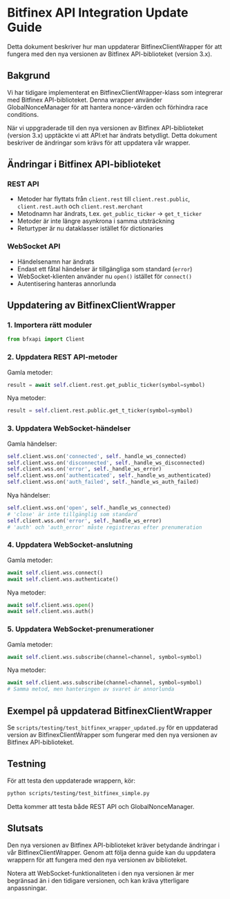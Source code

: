 # Bitfinex API Integration Update Guide

Detta dokument beskriver hur man uppdaterar BitfinexClientWrapper för att fungera med den nya versionen av Bitfinex API-biblioteket (version 3.x).

## Bakgrund

Vi har tidigare implementerat en BitfinexClientWrapper-klass som integrerar med Bitfinex API-biblioteket. Denna wrapper använder GlobalNonceManager för att hantera nonce-värden och förhindra race conditions.

När vi uppgraderade till den nya versionen av Bitfinex API-biblioteket (version 3.x) upptäckte vi att API:et har ändrats betydligt. Detta dokument beskriver de ändringar som krävs för att uppdatera vår wrapper.

## Ändringar i Bitfinex API-biblioteket

### REST API

- Metoder har flyttats från `client.rest` till `client.rest.public`, `client.rest.auth` och `client.rest.merchant`
- Metodnamn har ändrats, t.ex. `get_public_ticker` → `get_t_ticker`
- Metoder är inte längre asynkrona i samma utsträckning
- Returtyper är nu dataklasser istället för dictionaries

### WebSocket API

- Händelsenamn har ändrats
- Endast ett fåtal händelser är tillgängliga som standard (`error`)
- WebSocket-klienten använder nu `open()` istället för `connect()`
- Autentisering hanteras annorlunda

## Uppdatering av BitfinexClientWrapper

### 1. Importera rätt moduler

```python
from bfxapi import Client
```

### 2. Uppdatera REST API-metoder

Gamla metoder:
```python
result = await self.client.rest.get_public_ticker(symbol=symbol)
```

Nya metoder:
```python
result = self.client.rest.public.get_t_ticker(symbol=symbol)
```

### 3. Uppdatera WebSocket-händelser

Gamla händelser:
```python
self.client.wss.on('connected', self._handle_ws_connected)
self.client.wss.on('disconnected', self._handle_ws_disconnected)
self.client.wss.on('error', self._handle_ws_error)
self.client.wss.on('authenticated', self._handle_ws_authenticated)
self.client.wss.on('auth_failed', self._handle_ws_auth_failed)
```

Nya händelser:
```python
self.client.wss.on('open', self._handle_ws_connected)
# 'close' är inte tillgänglig som standard
self.client.wss.on('error', self._handle_ws_error)
# 'auth' och 'auth_error' måste registreras efter prenumeration
```

### 4. Uppdatera WebSocket-anslutning

Gamla metoder:
```python
await self.client.wss.connect()
await self.client.wss.authenticate()
```

Nya metoder:
```python
await self.client.wss.open()
await self.client.wss.auth()
```

### 5. Uppdatera WebSocket-prenumerationer

Gamla metoder:
```python
await self.client.wss.subscribe(channel=channel, symbol=symbol)
```

Nya metoder:
```python
await self.client.wss.subscribe(channel=channel, symbol=symbol)
# Samma metod, men hanteringen av svaret är annorlunda
```

## Exempel på uppdaterad BitfinexClientWrapper

Se `scripts/testing/test_bitfinex_wrapper_updated.py` för en uppdaterad version av BitfinexClientWrapper som fungerar med den nya versionen av Bitfinex API-biblioteket.

## Testning

För att testa den uppdaterade wrappern, kör:

```bash
python scripts/testing/test_bitfinex_simple.py
```

Detta kommer att testa både REST API och GlobalNonceManager.

## Slutsats

Den nya versionen av Bitfinex API-biblioteket kräver betydande ändringar i vår BitfinexClientWrapper. Genom att följa denna guide kan du uppdatera wrappern för att fungera med den nya versionen av biblioteket.

Notera att WebSocket-funktionaliteten i den nya versionen är mer begränsad än i den tidigare versionen, och kan kräva ytterligare anpassningar. 